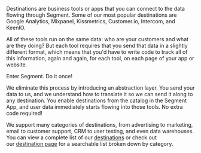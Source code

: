 Destinations are business tools or apps that you can connect to the data flowing through Segment. Some of our most popular destinations are Google Analytics, Mixpanel, Kissmetrics, Customer.io, Intercom, and KeenIO.

All of these tools run on the same data: who are your customers and what are they doing? But each tool requires that you send that data in a slightly different format, which means that you'd have to write code to track all of this information, again and again, for each tool, on each page of your app or website.

Enter Segment. Do it once!

We eliminate this process by introducing an abstraction layer. You send your data to us, and we understand how to translate it so we can send it along to any destination. You enable destinations from the catalog in the Segment App, and user data immediately starts flowing into those tools. No extra code required!

We support many categories of destinations, from advertising to marketing, email to customer support, CRM to user testing, and even data warehouses. You can view a complete list of our [destinations](/docs/connections/destinations/catalog/) or check out our [destination page](https://segment.com/destinations) for a searchable list broken down by category.
